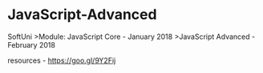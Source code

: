 # JavaScript-Advanced
SoftUni >Module: JavaScript Core - January 2018 >JavaScript Advanced - February 2018

resources - https://goo.gl/9Y2Fij
